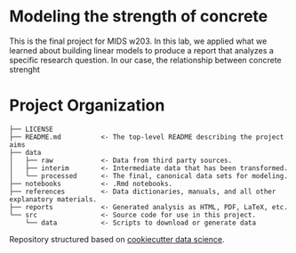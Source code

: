 # Modeling the strength of concrete


This is the final project for MIDS w203. In this lab, we applied what we learned about building linear models 
to produce a report that analyzes a specific research question. In our case, the relationship between concrete strenght



# Project Organization

    ├── LICENSE
    ├── README.md          <- The top-level README describing the project aims
    ├── data
    │   ├── raw            <- Data from third party sources.
    │   ├── interim        <- Intermediate data that has been transformed.
    │   └── processed      <- The final, canonical data sets for modeling.
    ├── notebooks          <- .Rmd notebooks. 
    ├── references         <- Data dictionaries, manuals, and all other explanatory materials.
    ├── reports            <- Generated analysis as HTML, PDF, LaTeX, etc.
    └── src                <- Source code for use in this project.
        └── data           <- Scripts to download or generate data


Repository structured based on [cookiecutter data science](https://drivendata.github.io/cookiecutter-data-science).
